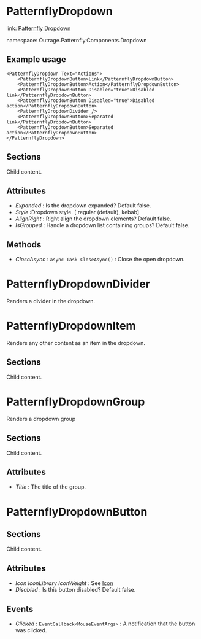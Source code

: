 ﻿

# PatternflyDropdown

link: [Patternfly Dropdown](https://www.patternfly.org/v4/components/dropdown)

namespace: Outrage.Patternfly.Components.Dropdown

## Example usage
```
<PatternflyDropdown Text="Actions">
    <PatternflyDropdownButton>Link</PatternflyDropdownButton>
    <PatternflyDropdownButton>Action</PatternflyDropdownButton>
    <PatternflyDropdownButton Disabled="true">Disabled link</PatternflyDropdownButton>
    <PatternflyDropdownButton Disabled="true">Disabled action</PatternflyDropdownButton>
    <PatternflyDropdownDivider />
    <PatternflyDropdownButton>Separated link</PatternflyDropdownButton>
    <PatternflyDropdownButton>Separated action</PatternflyDropdownButton>
</PatternflyDropdown>
```
## Sections

Child content.

## Attributes

* *Expanded* : Is the dropdown expanded? Default false.
* *Style* :Dropdown style. [ regular (default), kebab]
* *AlignRight* : Right align the dropdown elements? Default false.
* *IsGrouped* : Handle a dropdown list containing groups? Default false.

## Methods

* *CloseAsync* : `async Task CloseAsync()` : Close the open dropdown.

# PatternflyDropdownDivider

Renders a divider in the dropdown.

# PatternflyDropdownItem

Renders any other content as an item in the dropdown.

## Sections

Child content.

# PatternflyDropdownGroup

Renders a dropdown group

## Sections

Child content.

## Attributes 

* *Title* : The title of the group.

# PatternflyDropdownButton

## Sections

Child content.

## Attributes

* *Icon* *IconLibrary* *IconWeight* : See [Icon](/icon)
* *Disabled* : Is this button disabled? Default false.

## Events

* *Clicked* : `EventCallback<MouseEventArgs>` : A notification that the button was clicked.